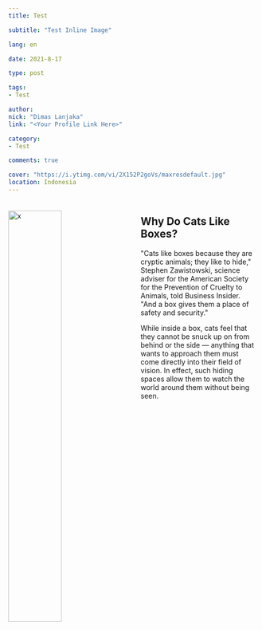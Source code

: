 ```yaml
---
title: Test

subtitle: "Test Inline Image"

lang: en

date: 2021-8-17

type: post

tags:
- Test

author:
nick: "Dimas Lanjaka"
link: "<Your Profile Link Here>"

category:
- Test

comments: true

cover: "https://i.ytimg.com/vi/2X152P2goVs/maxresdefault.jpg"
location: Indonesia
---
```


<style>
.container-box {
  /*border: 3px solid blue;
  padding: 20px 40px 40px;*/
  /*max-width: 640px;*/
}
.container-box-image {
  display: inline-block;
  vertical-align: top;
  width: 46%;
  margin: 20px 30px 0 0;
}
.container-box-text {
  display: inline-block;
  width: 46%;
}
@media (max-width: 620px) {
  .container-box-text {
    width: 100%;
  }
}
</style>

<div class="container-box">
  <img class="container-box-image" src="https://mtdata.ru/u7/photo53A0/20946911428-0/original.jpg#20946911428" alt="x">
  <div class="container-box-text">
    <h2>Why Do Cats Like Boxes?</h2>
    <p>"Cats like boxes because they are cryptic animals; they like to hide," Stephen Zawistowski, science adviser for the American Society for the Prevention of Cruelty to Animals, told Business Insider. "And a box gives them a place of safety and security."</p>
    <p>While inside a box, cats feel that they cannot be snuck up on from behind or the side — anything that wants to approach them must come directly into their field of vision. In effect, such hiding spaces allow them to watch the world around them without being seen.</p>
  </div>
</div>
